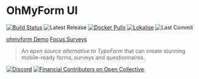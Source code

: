 # OhMyForm UI

[![Build Status](https://travis-ci.org/ohmyform/ui.svg?branch=master)](https://travis-ci.org/ohmyform/ui)
![Latest Release](https://badgen.net/github/tag/ohmyform/ui)
[![Docker Pulls](https://badgen.net/docker/pulls/ohmyform/ui)](https://hub.docker.com/r/ohmyform/ui)
[![Lokalise](https://badgen.net/badge/Lokalise/EN/green?icon=libraries)](https://app.lokalise.com/public/379418475ede5d5c6937b0.31012044/)
![Last Commit](https://badgen.net/github/last-commit/ohmyform/ui)

[ohmyform Demo](https://demo.ohmyform.com/login)
[Focus Surveys](https://focussurveys.herokuapp.com/login)

> An *open source alternative to TypeForm* that can create stunning mobile-ready forms, surveys and questionnaires.

[![Discord](https://img.shields.io/discord/595773457862492190.svg?label=Discord%20Chat)](https://discord.gg/MJqAuAZ)
[![Financial Contributors on Open Collective](https://opencollective.com/ohmyform-sustainability/all/badge.svg?label=financial+contributors)](https://opencollective.com/ohmyform-sustainability)



